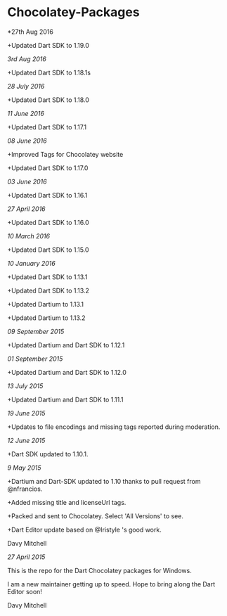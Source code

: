 # Chocolatey-Packages

*27th Aug 2016

+Updated Dart SDK to 1.19.0

*3rd Aug 2016*

+Updated Dart SDK to 1.18.1s

*28 July 2016*

+Updated Dart SDK to 1.18.0

*11 June 2016*

+Updated Dart SDK to 1.17.1

*08 June 2016*

+Improved Tags for Chocolatey website

+Updated Dart SDK to 1.17.0

*03 June 2016*

+Updated Dart SDK to 1.16.1

*27 April 2016*

+Updated Dart SDK to 1.16.0

*10 March 2016*

+Updated Dart SDK to 1.15.0

*10 January 2016*

+Updated Dart SDK to 1.13.1

+Updated Dart SDK to 1.13.2

+Updated Dartium to 1.13.1

+Updated Dartium to 1.13.2


*09 September 2015*

+Updated Dartium and Dart SDK to 1.12.1

*01 September 2015*

+Updated Dartium and Dart SDK to 1.12.0

*13 July 2015*

+Updated Dartium and Dart SDK to 1.11.1

*19 June 2015*

+Updates to file encodings and missing tags reported during moderation.

*12 June 2015*

+Dart SDK updated to 1.10.1.


*9 May 2015*

+Dartium and Dart-SDK updated to 1.10 thanks to pull request from @nfrancios.

+Added missing title and licenseUrl tags.

+Packed and sent to Chocolatey. Select 'All Versions' to see.

+Dart Editor update based on @Iristyle 's good work.


Davy Mitchell

*27 April 2015*

This is the repo for the Dart Chocolatey packages for Windows.

I am a new maintainer getting up to speed. Hope to bring along the Dart Editor soon!

Davy Mitchell
